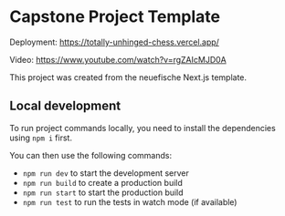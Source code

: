 # Capstone Project Template

Deployment: https://totally-unhinged-chess.vercel.app/

Video: https://www.youtube.com/watch?v=rgZAIcMJD0A

This project was created from the neuefische Next.js template.

## Local development

To run project commands locally, you need to install the dependencies using `npm i` first.

You can then use the following commands:

- `npm run dev` to start the development server
- `npm run build` to create a production build
- `npm run start` to start the production build
- `npm run test` to run the tests in watch mode (if available)
